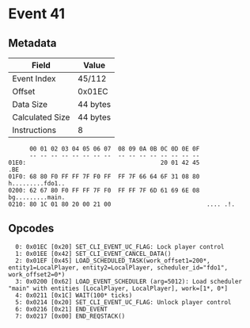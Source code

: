 # Event 41

## Metadata

| Field           | Value    |
|-----------------|----------|
| Event Index     | 45/112   |
| Offset          | 0x01EC   |
| Data Size       | 44 bytes |
| Calculated Size | 44 bytes |
| Instructions    | 8        |

```
      00 01 02 03 04 05 06 07  08 09 0A 0B 0C 0D 0E 0F
      -- -- -- -- -- -- -- --  -- -- -- -- -- -- -- --
01E0:                                      20 01 42 45               .BE
01F0: 68 80 F0 FF FF 7F F0 FF  FF 7F 66 64 6F 31 08 80  h.........fdo1..
0200: 62 67 80 F0 FF FF 7F F0  FF FF 7F 6D 61 69 6E 08  bg.........main.
0210: 80 1C 01 80 20 00 21 00                           .... .!.        
```

## Opcodes

```
  0: 0x01EC [0x20] SET_CLI_EVENT_UC_FLAG: Lock player control
  1: 0x01EE [0x42] SET_CLI_EVENT_CANCEL_DATA()
  2: 0x01EF [0x45] LOAD_SCHEDULED_TASK(work_offset1=200*, entity1=LocalPlayer, entity2=LocalPlayer, scheduler_id="fdo1", work_offset2=0*)
  3: 0x0200 [0x62] LOAD_EVENT_SCHEDULER (arg=5012): Load scheduler "main" with entities [LocalPlayer, LocalPlayer], work=[1*, 0*]
  4: 0x0211 [0x1C] WAIT(100* ticks)
  5: 0x0214 [0x20] SET_CLI_EVENT_UC_FLAG: Unlock player control
  6: 0x0216 [0x21] END_EVENT
  7: 0x0217 [0x00] END_REQSTACK()
```
